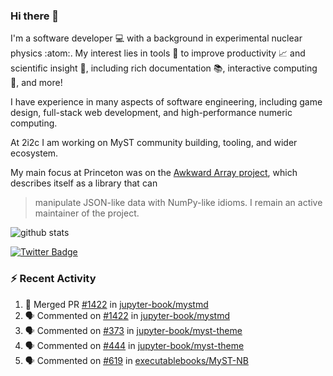 ### Hi there 👋 

I'm a software developer 💻 with a background in experimental nuclear physics :atom:. My interest lies in tools :wrench: to improve productivity :chart_with_upwards_trend: and scientific insight :telescope:, including rich documentation 📚, interactive computing 🧮, and more! 

I have experience in many aspects of software engineering, including game design, full-stack web development, and high-performance numeric computing. 

At 2i2c I am working on MyST community building, tooling, and wider ecosystem. 

My main focus at Princeton was on the [Awkward Array project](awkward-array.org/), which describes itself as a library that can 
> manipulate JSON-like data with NumPy-like idioms. I remain an active maintainer of the project. 

![github stats](https://github-readme-stats.vercel.app/api?username=agoose77&show_icons=true&hide_rank=true&hide_title=true&bg_color=30,e76445,904e95&text_color=efe3ec&icon_color=efe3ec)
<!--
**agoose77/agoose77** is a ✨ _special_ ✨ repository because its `README.md` (this file) appears on your GitHub profile.

Here are some ideas to get you started:

- 🔭 I’m currently working on ...
- 🌱 I’m currently learning ...
- 👯 I’m looking to collaborate on ...
- 🤔 I’m looking for help with ...
- 💬 Ask me about ...
- 📫 How to reach me: ...
- 😄 Pronouns: ...
- ⚡ Fun fact: ...
-->

[![Twitter Badge](https://img.shields.io/twitter/follow/agoose77?style=flat-square&logo=Twitter&logoColor=white&color=cornflowerblue)](https://twitter.com/agoose77)

### :zap: Recent Activity

<!--START_SECTION:activity-->
1. 🎉 Merged PR [#1422](https://github.com/jupyter-book/mystmd/pull/1422) in [jupyter-book/mystmd](https://github.com/jupyter-book/mystmd)
2. 🗣 Commented on [#1422](https://github.com/jupyter-book/mystmd/pull/1422#issuecomment-2271678079) in [jupyter-book/mystmd](https://github.com/jupyter-book/mystmd)
3. 🗣 Commented on [#373](https://github.com/jupyter-book/myst-theme/pull/373#issuecomment-2271398070) in [jupyter-book/myst-theme](https://github.com/jupyter-book/myst-theme)
4. 🗣 Commented on [#444](https://github.com/jupyter-book/myst-theme/pull/444#issuecomment-2270932332) in [jupyter-book/myst-theme](https://github.com/jupyter-book/myst-theme)
5. 🗣 Commented on [#619](https://github.com/executablebooks/MyST-NB/issues/619#issuecomment-2270614929) in [executablebooks/MyST-NB](https://github.com/executablebooks/MyST-NB)
<!--END_SECTION:activity-->
